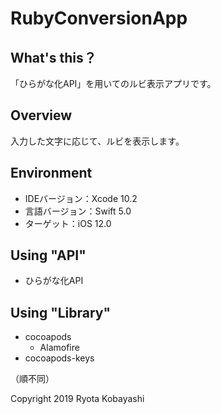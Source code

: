 # RubyConversionApp

## What's this？
「ひらがな化API」を用いてのルビ表示アプリです。

## Overview
入力した文字に応じて、ルビを表示します。

## Environment
- IDEバージョン：Xcode 10.2
- 言語バージョン：Swift 5.0
- ターゲット：iOS 12.0

## Using "API"
- ひらがな化API

## Using "Library"
- cocoapods
  - Alamofire 
- cocoapods-keys

（順不同）

Copyright 2019 Ryota Kobayashi
